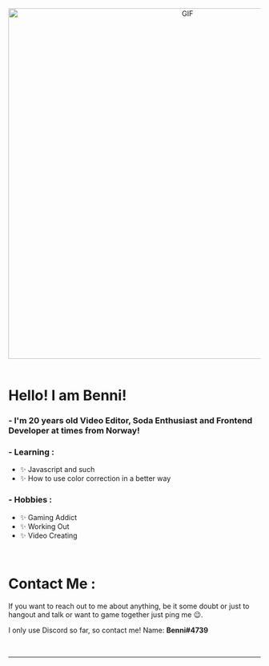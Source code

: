 <div align="center">
<img hight="300" width="700" alt="GIF" align="center" src="https://i.pinimg.com/originals/0a/fc/78/0afc78623f81c39a251255153e028479.gif">
</div>

</br>


# Hello! I am Benni!

### - I'm 20 years old Video Editor, Soda Enthusiast and Frontend Developer at times from Norway!

### - Learning :
- ✨ Javascript and such
- ✨ How to use color correction in a better way

### - Hobbies : 
- ✨ Gaming Addict
- ✨ Working Out
- ✨ Video Creating

</br>



# Contact Me :

<p>




If you want to reach out to me about anything, be it some doubt or just to hangout and talk or want to game together just ping me 😉.

I only use Discord so far, so contact me!
Name: **Benni#4739**
 </p>

</br>

*************
